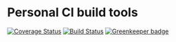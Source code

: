 # Personal CI build tools

[![Coverage Status](https://coveralls.io/repos/github/Alorel/personal-build-tools/badge.svg?branch=4.5.14)](https://coveralls.io/github/Alorel/personal-build-tools?branch=4.5.14)
[![Build Status](https://travis-ci.com/Alorel/personal-build-tools.svg?branch=4.5.14)](https://travis-ci.com/Alorel/personal-build-tools)
[![Greenkeeper badge](https://badges.greenkeeper.io/Alorel/ngx-decorators.svg)](https://greenkeeper.io/)
